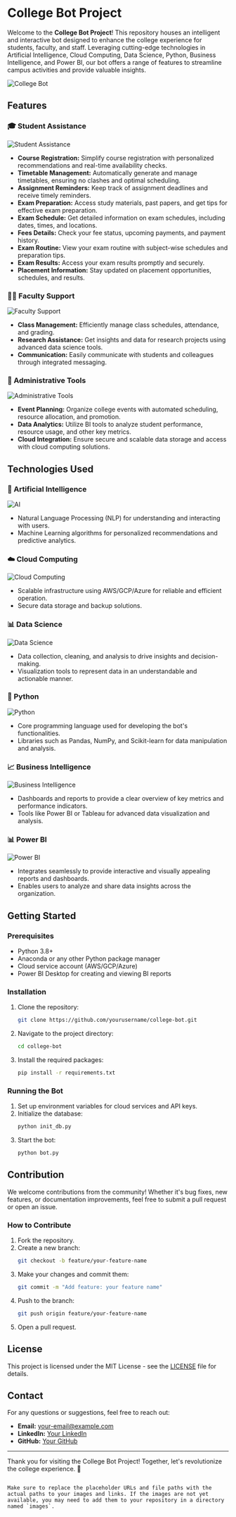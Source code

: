 
# College Bot Project

Welcome to the **College Bot Project**! This repository houses an intelligent and interactive bot designed to enhance the college experience for students, faculty, and staff. Leveraging cutting-edge technologies in Artificial Intelligence, Cloud Computing, Data Science, Python, Business Intelligence, and Power BI, our bot offers a range of features to streamline campus activities and provide valuable insights.

![College Bot](https://search.app.goo.gl/BLynyp3)

## Features

### 🎓 Student Assistance
![Student Assistance](images/student-assistance.png)
- **Course Registration:** Simplify course registration with personalized recommendations and real-time availability checks.
- **Timetable Management:** Automatically generate and manage timetables, ensuring no clashes and optimal scheduling.
- **Assignment Reminders:** Keep track of assignment deadlines and receive timely reminders.
- **Exam Preparation:** Access study materials, past papers, and get tips for effective exam preparation.
- **Exam Schedule:** Get detailed information on exam schedules, including dates, times, and locations.
- **Fees Details:** Check your fee status, upcoming payments, and payment history.
- **Exam Routine:** View your exam routine with subject-wise schedules and preparation tips.
- **Exam Results:** Access your exam results promptly and securely.
- **Placement Information:** Stay updated on placement opportunities, schedules, and results.

### 🧑‍🏫 Faculty Support
![Faculty Support](images/faculty-support.png)
- **Class Management:** Efficiently manage class schedules, attendance, and grading.
- **Research Assistance:** Get insights and data for research projects using advanced data science tools.
- **Communication:** Easily communicate with students and colleagues through integrated messaging.

### 🏢 Administrative Tools
![Administrative Tools](images/administrative-tools.png)
- **Event Planning:** Organize college events with automated scheduling, resource allocation, and promotion.
- **Data Analytics:** Utilize BI tools to analyze student performance, resource usage, and other key metrics.
- **Cloud Integration:** Ensure secure and scalable data storage and access with cloud computing solutions.

## Technologies Used

### 🧠 Artificial Intelligence
![AI](images/ai.png)
- Natural Language Processing (NLP) for understanding and interacting with users.
- Machine Learning algorithms for personalized recommendations and predictive analytics.

### ☁️ Cloud Computing
![Cloud Computing](images/cloud-computing.png)
- Scalable infrastructure using AWS/GCP/Azure for reliable and efficient operation.
- Secure data storage and backup solutions.

### 📊 Data Science
![Data Science](images/data-science.png)
- Data collection, cleaning, and analysis to drive insights and decision-making.
- Visualization tools to represent data in an understandable and actionable manner.

### 🐍 Python
![Python](images/python.png)
- Core programming language used for developing the bot's functionalities.
- Libraries such as Pandas, NumPy, and Scikit-learn for data manipulation and analysis.

### 📈 Business Intelligence
![Business Intelligence](images/bi.png)
- Dashboards and reports to provide a clear overview of key metrics and performance indicators.
- Tools like Power BI or Tableau for advanced data visualization and analysis.

### 📊 Power BI
![Power BI](images/power-bi.png)
- Integrates seamlessly to provide interactive and visually appealing reports and dashboards.
- Enables users to analyze and share data insights across the organization.

## Getting Started

### Prerequisites
- Python 3.8+
- Anaconda or any other Python package manager
- Cloud service account (AWS/GCP/Azure)
- Power BI Desktop for creating and viewing BI reports

### Installation
1. Clone the repository:
    ```sh
    git clone https://github.com/yourusername/college-bot.git
    ```
2. Navigate to the project directory:
    ```sh
    cd college-bot
    ```
3. Install the required packages:
    ```sh
    pip install -r requirements.txt
    ```

### Running the Bot
1. Set up environment variables for cloud services and API keys.
2. Initialize the database:
    ```sh
    python init_db.py
    ```
3. Start the bot:
    ```sh
    python bot.py
    ```

## Contribution

We welcome contributions from the community! Whether it's bug fixes, new features, or documentation improvements, feel free to submit a pull request or open an issue.

### How to Contribute
1. Fork the repository.
2. Create a new branch:
    ```sh
    git checkout -b feature/your-feature-name
    ```
3. Make your changes and commit them:
    ```sh
    git commit -m "Add feature: your feature name"
    ```
4. Push to the branch:
    ```sh
    git push origin feature/your-feature-name
    ```
5. Open a pull request.

## License

This project is licensed under the MIT License - see the [LICENSE](LICENSE) file for details.

## Contact

For any questions or suggestions, feel free to reach out:
- **Email:** your-email@example.com
- **LinkedIn:** [Your LinkedIn](https://www.linkedin.com/in/yourprofile)
- **GitHub:** [Your GitHub](https://github.com/yourusername)

---

Thank you for visiting the College Bot Project! Together, let's revolutionize the college experience. 🚀
```

Make sure to replace the placeholder URLs and file paths with the actual paths to your images and links. If the images are not yet available, you may need to add them to your repository in a directory named `images`.
